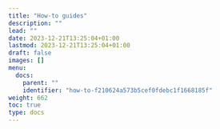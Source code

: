 ```yaml
---
title: "How-to guides"
description: ""
lead: ""
date: 2023-12-21T13:25:04+01:00
lastmod: 2023-12-21T13:25:04+01:00
draft: false
images: []
menu:
  docs:
    parent: ""
    identifier: "how-to-f210624a573b5cef0fdebc1f1668185f"
weight: 662
toc: true
type: docs
---
```

